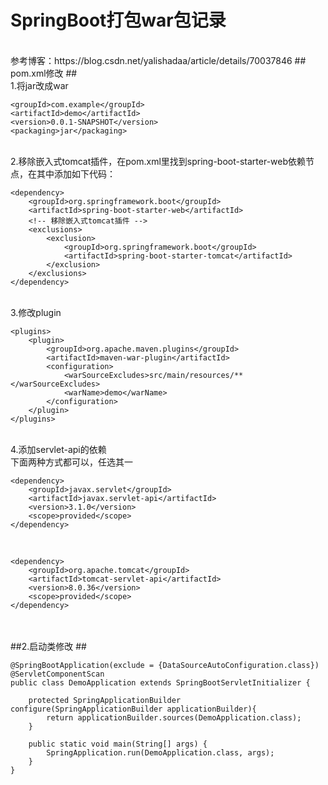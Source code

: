 # SpringBoot打包war包记录 #
<br>
参考博客：https://blog.csdn.net/yalishadaa/article/details/70037846
## pom.xml修改 ##
<br>1.将jar改成war

	<groupId>com.example</groupId>
    <artifactId>demo</artifactId>
    <version>0.0.1-SNAPSHOT</version>
    <packaging>jar</packaging>

<br>2.移除嵌入式tomcat插件，在pom.xml里找到spring-boot-starter-web依赖节点，在其中添加如下代码：

	<dependency>
        <groupId>org.springframework.boot</groupId>
        <artifactId>spring-boot-starter-web</artifactId>
        <!-- 移除嵌入式tomcat插件 -->
        <exclusions>
            <exclusion>
                <groupId>org.springframework.boot</groupId>
                <artifactId>spring-boot-starter-tomcat</artifactId>
            </exclusion>
        </exclusions>
    </dependency>
<br>3.修改plugin

	<plugins>
        <plugin>
            <groupId>org.apache.maven.plugins</groupId>
            <artifactId>maven-war-plugin</artifactId>
            <configuration>
                <warSourceExcludes>src/main/resources/**</warSourceExcludes>
                <warName>demo</warName>
            </configuration>
        </plugin>
    </plugins>
<br>4.添加servlet-api的依赖
<br>下面两种方式都可以，任选其一

	<dependency>
	    <groupId>javax.servlet</groupId>
	    <artifactId>javax.servlet-api</artifactId>
	    <version>3.1.0</version>
	    <scope>provided</scope>
	</dependency>
<br>

	<dependency>
	    <groupId>org.apache.tomcat</groupId>
	    <artifactId>tomcat-servlet-api</artifactId>
	    <version>8.0.36</version>
	    <scope>provided</scope>
	</dependency>


<br><br>
##2.启动类修改 ##

	@SpringBootApplication(exclude = {DataSourceAutoConfiguration.class})
	@ServletComponentScan
	public class DemoApplication extends SpringBootServletInitializer {
	
	    protected SpringApplicationBuilder configure(SpringApplicationBuilder applicationBuilder){
	        return applicationBuilder.sources(DemoApplication.class);
	    }
	
	    public static void main(String[] args) {
	        SpringApplication.run(DemoApplication.class, args);
	    }
	}

